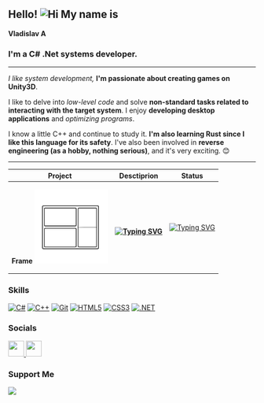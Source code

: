 ## Hello! ![Hi](https://user-images.githubusercontent.com/18350557/176309783-0785949b-9127-417c-8b55-ab5a4333674e.gif)  My name is

**Vladislav A**

### **I'm a C# .Net systems developer.**

___

*I like system development,* **I'm passionate about creating games on Unity3D**.

I like to delve into *low-level code* and solve **non-standard tasks related to interacting with the target system**.
I enjoy **developing desktop applications** and *optimizing programs*.

I know a little C++ and continue to study it. **I'm also learning Rust since I like this language for its safety**.
I've also been involved in **reverse engineering (as a hobby, nothing serious)**, and it's very exciting. 😊

___

| Project                                                                                                                 | Desctiprion                                                                                                                                                                                                                                                                                                      | Status                                                                                                                                                                                                                                                              |
|-------------------------------------------------------------------------------------------------------------------------|------------------------------------------------------------------------------------------------------------------------------------------------------------------------------------------------------------------------------------------------------------------------------------------------------------------|---------------------------------------------------------------------------------------------------------------------------------------------------------------------------------------------------------------------------------------------------------------------|
| <p align="center"> **Frame** [<img src="icons/Frame.png" alt="FRAME" width="150"/>](https://github.com/0Ziver/FrameWM)  | <p alight="center"><br/>**[![Typing SVG](https://readme-typing-svg.herokuapp.com?font=Fira+Code&size=25&duration=2000&pause=200&color=000000&background=F400FF00&center=true&vCenter=true&multiline=true&repeat=false&random=true&width=500&height=100&lines=Functional+window+manager)](https://git.io/typing-svg)** | [![Typing SVG](https://readme-typing-svg.herokuapp.com?font=Fira+Code&size=10&duration=2000&pause=200&color=000000&background=F400FF00&center=true&vCenter=true&random=true&width=100&height=100&lines=In;Development)](https://git.io/typing-svg)                  |

### Skills

<a href="https://docs.microsoft.com/en-us/dotnet/csharp/" target="_blank" rel="noreferrer"><img src="https://raw.githubusercontent.com/danielcranney/readme-generator/main/public/icons/skills/csharp-colored.svg" width="36" height="36" alt="C#" /></a>
<a href="https://docs.microsoft.com/en-us/cpp/?view=msvc-170" target="_blank" rel="noreferrer"><img src="https://raw.githubusercontent.com/danielcranney/readme-generator/main/public/icons/skills/cplusplus-colored.svg" width="36" height="36" alt="C++" /></a>
<a href="https://git-scm.com/" target="_blank" rel="noreferrer"><img src="https://raw.githubusercontent.com/danielcranney/readme-generator/main/public/icons/skills/git-colored.svg" width="36" height="36" alt="Git" /></a>
<a href="https://developer.mozilla.org/en-US/docs/Glossary/HTML5" target="_blank" rel="noreferrer"><img src="https://raw.githubusercontent.com/danielcranney/readme-generator/main/public/icons/skills/html5-colored.svg" width="36" height="36" alt="HTML5" /></a>
<a href="https://www.w3.org/TR/CSS/#css" target="_blank" rel="noreferrer"><img src="https://raw.githubusercontent.com/danielcranney/readme-generator/main/public/icons/skills/css3-colored.svg" width="36" height="36" alt="CSS3" /></a>
<a href="https://dotnet.microsoft.com/en-us/" target="_blank" rel="noreferrer"><img src="https://raw.githubusercontent.com/danielcranney/readme-generator/main/public/icons/skills/dot-net-colored.svg" width="36" height="36" alt=".NET" /></a>

### Socials

<p align="left"> <a href="https://www.github.com/0Ziver" target="_blank" rel="noreferrer"> <picture> <source media="(prefers-color-scheme: dark)" srcset="https://raw.githubusercontent.com/danielcranney/readme-generator/main/public/icons/socials/github-dark.svg" /> <source media="(prefers-color-scheme: light)" srcset="https://raw.githubusercontent.com/danielcranney/readme-generator/main/public/icons/socials/github.svg" /> <img src="https://raw.githubusercontent.com/danielcranney/readme-generator/main/public/icons/socials/github.svg" width="32" height="32" /> </picture> </a>
<a href="https://www.linkedin.com/in/0ziver" target="_blank" rel="noreferrer"> <picture> <source media="(prefers-color-scheme: dark)" srcset="https://raw.githubusercontent.com/danielcranney/readme-generator/main/public/icons/socials/linkedin-dark.svg" /> <source media="(prefers-color-scheme: light)" srcset="https://raw.githubusercontent.com/danielcranney/readme-generator/main/public/icons/socials/linkedin.svg" /> <img src="https://raw.githubusercontent.com/danielcranney/readme-generator/main/public/icons/socials/linkedin.svg" width="32" height="32" /> </picture> </a></p>

### Support Me

<p align="left">
<a href="https://www.buymeacoffee.com/0ziver"><img src="https://cdn.buymeacoffee.com/buttons/v2/default-yellow.png" width="150"/></a></li>
</p>

